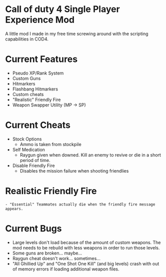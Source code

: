 # Call of duty 4 Single Player Experience Mod

A little mod I made in my free time screwing around with the scripting capabilities in COD4. 

# Current Features
- Pseudo XP/Rank System
- Custom Guns 
- Hitmarkers
- Flashbang Hitmarkers
- Custom cheats
- "Realistic" Friendly Fire
- Weapon Swapper Utility (MP -> SP)


# Current Cheats
- Stock Options
	- Ammo is taken from stockpile
- Self Medication
	- Raygun given when downed. Kill an enemy to revive or die in a short period of time.
- Disable Friendly Fire
	- Disables the mission failure when shooting friendlies

# Realistic Friendly Fire
	- "Essential" Teammates actually die when the friendly fire message appears.
	
# Current Bugs
- Large levels don't load because of the amount of custom weapons. The mod needs to be rebuild with less weapons in order to run those levels.
- Some guns are broken... maybe...
- Raygun cheat doesn't work... sometimes...
- "All Ghillied Up" and "One Shot One Kill" (and big levels) crash with out of memory errors if loading additional weapon files.